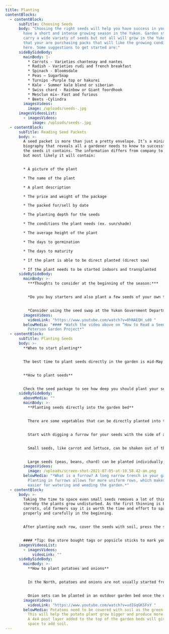 ```yaml
---
title: Planting
contentBlocks:
  - contentBlock:
      subTitle: Choosing Seeds
      body: "Choosing the right seeds will help you have success in your garden. We
        have a short and intense growing season in the Yukon. Garden stores
        carry a wide variety of seeds but not all will grow in the Yukon. Ensure
        that your are purchasing packs that will like the growing conditions up
        here. Some suggestions to get started are:"
      sideBySideBody:
        mainBody: |-
          * Carrots - Varieties chantenay and nantes
          * Radish - Varieties rudi and french breakfast
          * Spinach - Bloomsdale
          * Peas – SugarSnap
          * Turnips -Purple top or hakurei
          * Kale - Summer kale blend or siberian
          * Swiss chard - Rainbow or Giant foordhook
          * Mesclun mix- Fast and furious
          * Beets -Cylindra
        imagesVideos:
          image: /uploads/seeds-.jpg
      imagesVideosList:
        - imagesVideos:
            image: /uploads/seeds-.jpg
  - contentBlock:
      subTitle: Reading Seed Packets
      body: >-
        A seed packet is more than just a pretty envelope. It’s a miniature
        biography that reveals all a gardener needs to know to successfully grow
        the seeds it contains. The information differs from company to company,
        but most likely it will contain:


        * A picture of the plant

        * The name of the plant 

        * A plant description 

        * The price and weight of the package 

        * The packed for/sell by date 

        * The planting depth for the seeds 

        * The conditions the plant needs (ex. sun/shade) 

        * The average height of the plant 

        * The days to germination 

        * The days to maturity 

        * If the plant is able to be direct planted (direct sow) 

        * If the plant needs to be started indoors and transplanted
      sideBySideBody:
        mainBody: >-
          ***Thoughts to consider at the beginning of the season:*** 


          *Do you buy starters and also plant a few seeds of your own to have a continuous crop?* 


          *Consider using the seed swap at the Yukon Government Department of Energy, Mines and Resources library seed bank, and/or learn about seed saving to save seeds to use in future years.*
        imagesVideos:
          videoLink: "https://www.youtube.com/watch?v=0hNAEQH_sd0 "
        belowMedia: "#### *Watch the video above on “How to Read a Seed Package” by
          Peterson Garden Project*"
  - contentBlock:
      subTitle: Planting Seeds
      body: >-
        **When to start planting**


        The best time to plant seeds directly in the garden is mid-May to mid-June, after the danger of hard frost has passed.


        **How to plant seeds**


        Check the seed package to see how deep you should plant your seeds. Some of the small ones can be sprinkled right on the soil surface. Larger seeds will need to be buried. Plant two seeds per cell (or pot). If both seeds germinate, pull one and let the other grow.
      sideBySideBody:
        aboveMedia: ""
        mainBody: >-
          **Planting seeds directly into the garden bed**


          There are some vegetables that can be directly planted into the garden generally any time after May 15. These vegetables include beets, carrots, chard, lettuce, peas, potatoes, radishes and spinach. Read the seed packet for information on seed spacing and how deep the seeds should be planted.


          Start with digging a furrow for your seeds with the side of a hoe or a stick. Try to keep the furrow an even depth.


          Small seeds, like carrot and lettuce, can be shaken out of the seed packet by gently tapping it as you move along the furrow. This may mean the seeds are too closely spaced, but the seedlings can be thinned back to the correct distance after they have sprouted. It is important to thin crowded seedlings, otherwise the plants will grow together and become damaged.


          Large seeds (peas, beans, chard) can be planted individually in furrows at the specified distance or in a line of holes poked with a stick or your finger.
        imagesVideos:
          image: /uploads/screen-shot-2021-07-05-at-10.58.42-am.png
        belowMedia: "*What is a furrow? A long narrow trench in your garden bed.
          Planting in furrows allows for more uniform rows, which makes it
          easier for watering and weeding the garden.*"
  - contentBlock:
      body: >-
        Taking the time to space even small seeds removes a lot of thinning,
        thereby the plants grow undisturbed. As the first thinning is baby
        carrots, old farmers say it is worth the time and effort to space
        properly and carefully in the beginning.


        After planting each row, cover the seeds with soil, press the soil down firmly and water the row. Some seeds can take a while to germinate, but if you haven’t seen sprouts within three weeks after planting, consider replanting the row.


        #### *Tip: Use store bought tags or popsicle sticks to mark your row with the name or variety of the vegetable and the date planted in the row.*
      imagesVideosList:
        - imagesVideos:
            videoLink: ""
      sideBySideBody:
        mainBody: >-
          **How to plant potatoes and onions**


          In the North, potatoes and onions are not usually started from seed due to the short growing season. Onions are started from sets and potatoes from seed potatoes. Sets are basically small onions that can be planted like flower bulbs. A seed potato is a potato that has been grown to be replanted to produce a potato crop. You can cut the larger seed potatoes in half (or smaller) and as long as the piece of potato has one or more “eyes” it will sprout and develop into a full-grown potato plant. Small seed potatoes should be planted whole.


          Onion sets can be planted in an outdoor garden bed once the danger of frost has passed. Just make sure to keep them covered with either plastic or gardening cloth to minimize the risk of getting onion maggots. Keep them covered until the end of June or beginning of July.
        imagesVideos:
          videoLink: "https://www.youtube.com/watch?v=udIGqGKSFxY "
        belowMedia: Potatoes need to be covered with soil as the green leaves emerge.
          This will help the potato plant grow bigger and produce more potatoes.
          A 4x4 post layer added to the top of the garden beds will give more
          space to add soil.
---
```

